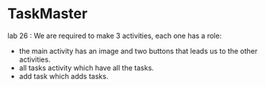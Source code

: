 # TaskMaster
lab 26 :
We are required to make 3 activities, each one has a role:
 - the main activity has an image and two buttons that leads us to the other activities.
 - all tasks activity which have all the tasks.
 - add task which adds tasks.
